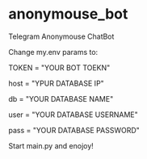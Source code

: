 # anonymouse_bot
Telegram Anonymouse ChatBot 

Change my.env params to:

TOKEN = "YOUR BOT TOEKN"

host = "YPUR DATABASE IP"

db = "YOUR DATABASE NAME"

user = "YOUR DATABASE USERNAME"

pass = "YOUR DATABASE PASSWORD"

Start main.py and enojoy!
